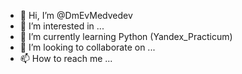 - 👋 Hi, I’m @DmEvMedvedev
- 👀 I’m interested in ...
- 🌱 I’m currently learning Python (Yandex_Practicum)
- 💞️ I’m looking to collaborate on ...
- 📫 How to reach me ...

<!---
DmEvMedvedev/DmEvMedvedev is a ✨ special ✨ repository because its `README.md` (this file) appears on your GitHub profile.
You can click the Preview link to take a look at your changes.
--->
